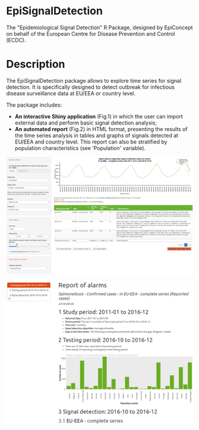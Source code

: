 # EpiSignalDetection
The "Epidemiological Signal Detection" R Package, designed by EpiConcept on behalf of the European Centre for Disease Prevention and Control (ECDC).

# Description
The EpiSignalDetection package allows to explore time series for signal detection. It is specifically designed to detect outbreak for infectious disease surveillance data at EU/EEA or country level.

The package includes:

* __An interactive Shiny application__ (Fig.1) in which the user can import external data and perform basic signal detection analysis;
* __An automated report__ (Fig.2) in HTML format, presenting the results of the time series analysis in tables and graphs of signals detected at EU/EEA and country level. This report can also be stratified by population characteristics (see 'Population' variable).


![__Fig.1 Signal detection tool for monitoring infectious diseases in TESSy__](vignettes/img/app_screenshot_20180806.PNG?raw=true "Fig.1 Signal detection tool for monitoring infectious diseases in TESSy")

![__Fig.2 Report of alarms__](vignettes/img/report_screenshot_20180806.PNG?raw=true "Fig.2 Report of alarms")




